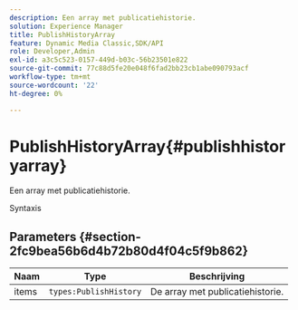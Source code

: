 ```yaml
---
description: Een array met publicatiehistorie.
solution: Experience Manager
title: PublishHistoryArray
feature: Dynamic Media Classic,SDK/API
role: Developer,Admin
exl-id: a3c5c523-0157-449d-b03c-56b23501e822
source-git-commit: 77c88d5fe20e048f6fad2bb23cb1abe090793acf
workflow-type: tm+mt
source-wordcount: '22'
ht-degree: 0%

---
```


# PublishHistoryArray{#publishhistoryarray}

Een array met publicatiehistorie.

Syntaxis

## Parameters {#section-2fc9bea56b6d4b72b80d4f04c5f9b862}

| Naam | Type | Beschrijving |
|---|---|---|
| items | `types:PublishHistory` | De array met publicatiehistorie. |
